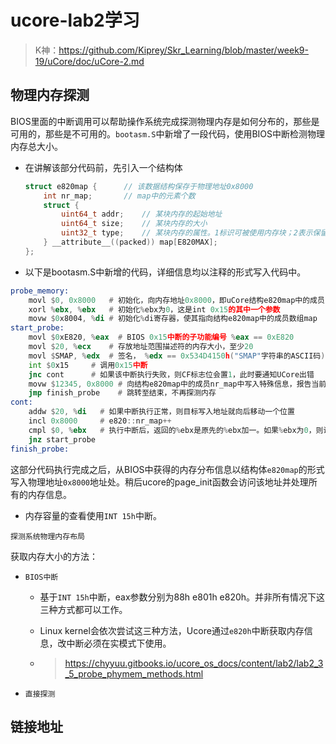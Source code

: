 # ucore-lab2学习

> K神：https://github.com/Kiprey/Skr_Learning/blob/master/week9-19/uCore/doc/uCore-2.md

## 物理内存探测

BIOS里面的中断调用可以帮助操作系统完成探测物理内存是如何分布的，那些是可用的，那些是不可用的。`bootasm.S`中新增了一段代码，使用BIOS中断检测物理内存总大小。

* 在讲解该部分代码前，先引入一个结构体

  ```c
  struct e820map {      // 该数据结构保存于物理地址0x8000
      int nr_map;       // map中的元素个数
      struct {
          uint64_t addr;    // 某块内存的起始地址
          uint64_t size;    // 某块内存的大小
          uint32_t type;    // 某块内存的属性。1标识可被使用内存块；2表示保留的内存块，不可映射。
      } __attribute__((packed)) map[E820MAX];
  };
  ```

* 以下是bootasm.S中新增的代码，详细信息均以注释的形式写入代码中。

~~~asm
probe_memory:
    movl $0, 0x8000   # 初始化，向内存地址0x8000，即uCore结构e820map中的成员nr_map中写入0
    xorl %ebx, %ebx   # 初始化%ebx为0，这是int 0x15的其中一个参数
    movw $0x8004, %di # 初始化%di寄存器，使其指向结构e820map中的成员数组map
start_probe:
    movl $0xE820, %eax  # BIOS 0x15中断的子功能编号 %eax == 0xE820
    movl $20, %ecx    # 存放地址范围描述符的内存大小，至少20
    movl $SMAP, %edx  # 签名， %edx == 0x534D4150h("SMAP"字符串的ASCII码)
    int $0x15     # 调用0x15中断
    jnc cont      # 如果该中断执行失败，则CF标志位会置1，此时要通知UCore出错
    movw $12345, 0x8000 # 向结构e820map中的成员nr_map中写入特殊信息，报告当前错误
    jmp finish_probe    # 跳转至结束，不再探测内存
cont:
    addw $20, %di   # 如果中断执行正常，则目标写入地址就向后移动一个位置
    incl 0x8000     # e820::nr_map++
    cmpl $0, %ebx   # 执行中断后，返回的%ebx是原先的%ebx加一。如果%ebx为0，则说明当前内存探测完成
    jnz start_probe
finish_probe:
~~~

这部分代码执行完成之后，从BIOS中获得的内存分布信息以结构体`e820map`的形式写入物理地址`0x8000`地址处。稍后ucore的page_init函数会访问该地址并处理所有的内存信息。

* 内存容量的查看使用`INT 15h`中断。

`探测系统物理内存布局`

获取内存大小的方法：

* `BIOS中断`

  * 基于`INT 15h`中断，eax参数分别为88h e801h e820h。并非所有情况下这三种方式都可以工作。

  * Linux kernel会依次尝试这三种方法，Ucore通过`e820h`中断获取内存信息，改中断必须在实模式下使用。

  * > https://chyyuu.gitbooks.io/ucore_os_docs/content/lab2/lab2_3_5_probe_phymem_methods.html

* `直接探测`

## 链接地址

